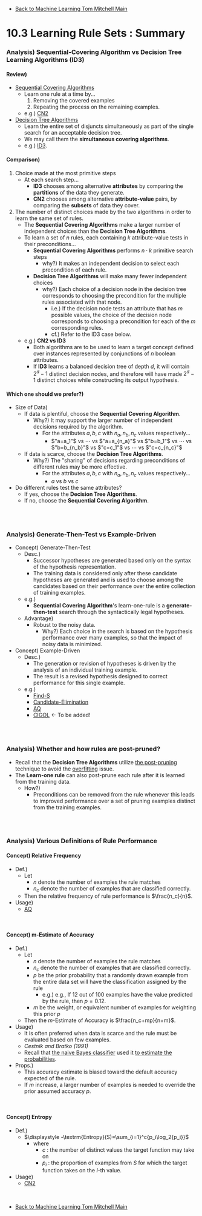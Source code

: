 * [Back to Machine Learning Tom Mitchell Main](../../main.md)

# 10.3 Learning Rule Sets : Summary

### Analysis) Sequential-Covering Algorithm vs Decision Tree Learning Algorithms (ID3)
#### Review)
  - [Sequential Covering Algorithms](../02/note.md#concept-sequential-covering-algorithms)
    - Learn one rule at a time by...
      1. Removing the covered examples 
      2. Repeating the process on the remaining examples.
    - e.g.) [CN2](../02/note.md#eg-the-cn2-program)
  - [Decision Tree Algorithms](../../ch03/04/note.md#34-the-basic-decision-tree-learning-algorithm)
    - Learn the entire set of disjuncts simultaneously as part of the single search for an acceptable decision tree.
    - We may call them the **simultaneous covering algorithms**.
    - e.g.) [ID3](../../ch03/04/note.md#concept-the-id3-algorithm).

#### Comparison)
1. Choice made at the most primitive steps
    - At each search step...
      - **ID3** chooses among alternative **attributes** by comparing the **partitions** of the data they generate.
      - **CN2** chooses among alternative **attribute-value** pairs, by comparing the **subsets** of data they cover.
2. The number of distinct choices made by the two algorithms in order to learn the same set of rules.
    - The **Sequential Covering Algorithms** make a larger number of independent choices than the **Decision Tree Algorithms**.
    - To learn a set of $n$ rules, each containing $k$ attribute-value tests in their preconditions...
      - **Sequential Covering Algorithms** performs $n \cdot k$ primitive search steps
        - why?) It makes an independent decision to select each precondition of each rule. 
      - **Decision Tree Algorithms** will make many fewer independent choices
        - why?) Each choice of a decision node in the decision tree corresponds to choosing the precondition for the multiple rules associated with that node.
          - i.e.) If the decision node tests an attribute that has $m$ possible values, the choice of the decision node corresponds to choosing a precondition for each of the $m$ corresponding rules.
          - cf.) Refer to the ID3 case below.
    - e.g.) **CN2 vs ID3**
      - Both algorithms are to be used to learn a target concept defined over instances represented by conjunctions of $n$ boolean attributes. 
      - If **ID3** learns a balanced decision tree of depth $d$, it will contain $2^d - 1$ distinct decision nodes, and therefore will have made $2^d - 1$ distinct choices while constructing its output hypothesis.

#### Which one should we prefer?)
- Size of Data)
  - If data is plentiful, choose the **Sequential Covering Algorithm**. 
    - Why?) It may support the larger number of independent decisions required by the algorithm.
      - For the attributes $a,b,c$ with $n_a, n_b, n_c$ values respectively...
        - $"a=a_1"$ vs $\cdots$ vs $"a=a_{n_a}"$ vs $"b=b_1"$ vs $\cdots$ vs $"b=b_{n_b}"$ vs $"c=c_1"$ vs $\cdots$ vs $"c=c_{n_c}"$
  - If data is scarce, choose the **Decision Tree Algorithms**.
    - Why?) The "sharing" of decisions regarding preconditions of different rules may be more effective.
      - For the attributes $a,b,c$ with $n_a, n_b, n_c$ values respectively...
        - $a \textrm{ vs } b \textrm{ vs } c$
- Do different rules test the same attributes?
  - If yes, choose the **Decision Tree Algorithms**.
  - If no, choose the **Sequential Covering Algorithm**. 


<br><br>

### Analysis) Generate-Then-Test vs Example-Driven
- Concept) Generate-Then-Test
  - Desc.)
    - Successor hypotheses are generated based only on the syntax of the hypothesis representation. 
    - The training data is considered only after these candidate hypotheses are generated and is used to choose among the candidates based on their performance over the entire collection of training examples.
  - e.g.) 
    - **Sequential Covering Algorithm**'s learn-one-rule is a **generate-then-test** search through the syntactically legal hypotheses.
  - Advantage)
    - Robust to the noisy data.
      - Why?) Each choice in the search is based on the hypothesis performance over many examples, so that the impact of noisy data is minimized.
- Concept) Example-Driven
  - Desc.)
    - The generation or revision of hypotheses is driven by the analysis of an individual training example.
    - The result is a revised hypothesis designed to correct performance for this single example. 
  - e.g.)
    - [Find-S](../../ch02/04/note.md#24-find-s-finding-a-maximally-specific-hypothesis)
    - [Candidate-Elimination](../../ch02/05/note.md#254-candidate-elimination-learning-algorithm)
    - [AQ](../02/note.md#1022-variations)
    - [CIGOL]() <- To be added!


<br><br>

### Analysis) Whether and how rules are post-pruned?
- Recall that the **Decision Tree Algorithms** utilize [the post-pruning](../../ch03/07/note.md#concept-two-groups-of-approaches-to-avoid-overfitting) technique to avoid the [overfitting](../../ch03/07/note.md#371-avoiding-overfitting-the-data) issue.
- The **Learn-one rule** can also post-prune each rule after it is learned from the training data.
  - How?)
    - Preconditions can be removed from the rule whenever this leads to improved performance over a set of pruning examples distinct from the training examples.


<br><br>

### Analysis) Various Definitions of Rule Performance
#### Concept) Relative Frequency
- Def.)
  - Let 
    - $n$ denote the number of examples the rule matches
    - $n_c$ denote the number of examples that are classified correctly.
  - Then the relative frequency of rule performance is $\frac{n_c}{n}$.
- Usage)
  - [AQ](../02/note.md#1022-variations)

<br>

#### Concept) m-Estimate of Accuracy
- Def.)
  - Let 
    - $n$ denote the number of examples the rule matches
    - $n_c$ denote the number of examples that are classified correctly.
    - $p$ be the prior probability that a randomly drawn example from the entire data set will have the classification assigned by the rule
      - e.g.) e.g., If 12 out of 100 examples have the value predicted by the rule, then $p = 0.12$.
    - $m$ be the weight, or equivalent number of examples for weighting this prior $p$
  - Then the $m$-Estimate of Accuracy is $\frac{n_c+mp}{n+m}$.
- Usage)
  - It is often preferred when data is scarce and the rule must be evaluated based on few examples.
  - *Cestnik and Bratko (1991)*
  - Recall that [the naive Bayes classifier](../../ch06/09/note.md#concept-naive-bayes-classifier) used it [to estimate the probabilities](../../ch06/09/note.md#6911-estimating-probabilities).
- Props.)
  - This accuracy estimate is biased toward the default accuracy expected of the rule.
  - If $m$ increase, a larger number of examples is needed to override the prior assumed accuracy $p$.

<br>

#### Concept) Entropy
- Def.)
  - $\displaystyle -\textrm{Entropy}(S)=\sum_{i=1}^c{p_i\log_2{p_i}}$
    - where 
      - $c$ : the number of distinct values the target function may take on
      - $p_i$ : the proportion of examples from $S$ for which the target function takes on the $i$-th value.
- Usage)
  - [CN2](../02/note.md#eg-the-cn2-program)


<br>

* [Back to Machine Learning Tom Mitchell Main](../../main.md)